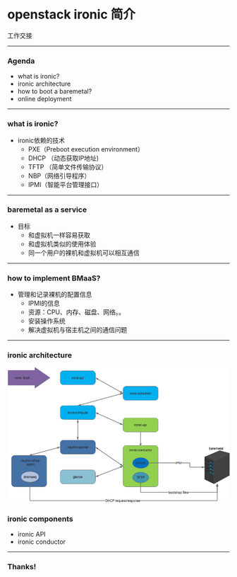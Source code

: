 # openstack ironic 简介

工作交接

---

### Agenda
- what is ironic?
- ironic architecture
- how to boot a baremetal?
- online deployment

---
### what is ironic?

- ironic依赖的技术
  * PXE（Preboot execution environment）
  * DHCP （动态获取IP地址)
  * TFTP （简单文件传输协议）
  * NBP（网络引导程序）
  * IPMI（智能平台管理接口）

---
### baremetal as a service
- 目标
  * 和虚拟机一样容易获取
  * 和虚拟机类似的使用体验
  * 同一个用户的裸机和虚拟机可以相互通信

---
### how to implement BMaaS?
- 管理和记录裸机的配置信息
  * IPMI的信息
  * 资源：CPU、内存、磁盘、网络。。
  * 安装操作系统
  * 解决虚拟机与宿主机之间的通信问题

---
### ironic architecture
![ironic arch](assets/ironic-overview.png)

### ironic components

- ironic API
- ironic conductor

---
### Thanks!
